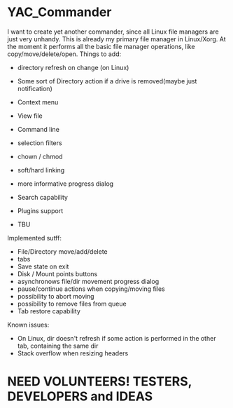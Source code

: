 # YAC_Commander
I want to create yet another commander, since all Linux file managers are just very unhandy.
This is already my primary file manager in Linux/Xorg.
At the moment it performs all the basic file manager operations, like copy/move/delete/open.
Things to add:
* directory refresh on change (on Linux)
* Some sort of Directory action if a drive is removed(maybe just notification)
* Context menu

* View file
* Command line
* selection filters
* chown / chmod
* soft/hard linking
* more informative progress dialog
* Search capability
* Plugins support
* TBU

Implemented sutff:
* File/Directory move/add/delete
* tabs
* Save state on exit
* Disk / Mount points buttons
* asynchronows file/dir movement progress dialog
* pause/continue actions when copying/moving files
* possibility to abort moving
* possibility to remove files from queue
* Tab restore capability

Known issues:
* On Linux, dir doesn't refresh if some action is performed in the other tab, containing the same dir
* Stack overflow when resizing headers

# NEED VOLUNTEERS! TESTERS, DEVELOPERS and IDEAS
